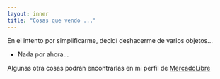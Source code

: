 ```yaml
---
layout: inner
title: "Cosas que vendo ..."
---
```

En el intento por simplificarme, decidí deshacerme de varios objetos...

- Nada por ahora...

Algunas otra cosas podrán encontrarlas en mi perfil de [MercadoLibre](http://listado.mercadolibre.com.ar/_CustId_75159680)
